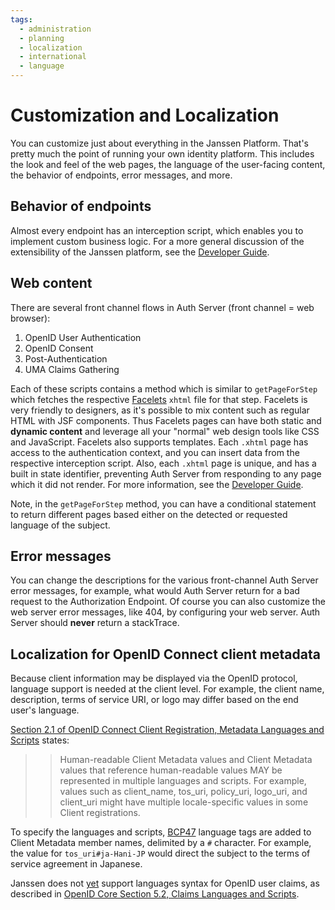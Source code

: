 ```yaml
---
tags:
  - administration
  - planning
  - localization
  - international
  - language
---
```


# Customization and Localization

You can customize just about everything in the Janssen Platform.  That's
pretty much the point of running your own identity platform. This includes
the look and feel of the web pages, the language of the user-facing
content, the behavior of endpoints, error messages, and more.

## Behavior of endpoints

Almost every endpoint has an interception script, which enables you to implement
custom business logic. For a more general discussion of the extensibility of the
Janssen platform, see the [Developer Guide](../developer/README.md).

## Web content

There are several front channel flows in Auth Server (front channel = web
browser):

1. OpenID User Authentication
1. OpenID Consent
1. Post-Authentication
1. UMA Claims Gathering

Each of these scripts contains a method which is similar to `getPageForStep`
which fetches the respective [Facelets](https://en.wikipedia.org/wiki/Facelets)
`xhtml` file for that step. Facelets is very friendly to designers, as
it's possible to mix content such as regular HTML with JSF components.
Thus Facelets pages can have both static and **dynamic content** and leverage
all your "normal" web design tools like CSS and JavaScript. Facelets also
supports templates. Each `.xhtml` page has access to the authentication context,
and you can insert data from the respective interception script. Also, each
`.xhtml` page is unique, and has a built in state identifier, preventing Auth
Server from responding to any page which it did not render. For more information,
see the [Developer Guide](../developer/README.md).

Note, in the `getPageForStep` method, you can have a conditional statement
to return different pages based either on the detected or requested language
of the subject.

## Error messages

You can change the descriptions for the various front-channel Auth Server
error messages, for example, what would Auth Server return for a bad
request to the Authorization Endpoint. Of course you can also customize the web
server error messages, like 404, by configuring your web server.  Auth Server
should **never** return a stackTrace.

## Localization for OpenID Connect client metadata

Because client information may be displayed via the OpenID protocol, language
support is needed at the client level. For example, the client name,
description, terms of service URI, or logo may differ based on the end user's
language.

[Section 2.1 of OpenID Connect Client Registration, Metadata Languages and Scripts](https://openid.net/specs/openid-connect-registration-1_0.html#LanguagesAndScripts) states:

>> Human-readable Client Metadata values and Client Metadata values that
>> reference human-readable values MAY be represented in multiple languages and
>> scripts. For example, values such as client_name, tos_uri, policy_uri,
>> logo_uri, and client_uri might have multiple locale-specific values in some
>> Client registrations.

To specify the languages and scripts, [BCP47](https://www.rfc-editor.org/rfc/rfc5646)
language tags are added to Client Metadata member names, delimited by a
`#` character. For example, the value for `tos_uri#ja-Hani-JP` would direct the
subject to the terms of service agreement in Japanese.

Janssen does not [yet](https://github.com/JanssenProject/jans/issues/2776)
support languages syntax for OpenID user claims, as
described in [OpenID Core Section 5.2, Claims Languages and Scripts](https://openid.net/specs/openid-connect-core-1_0.html#ClaimsLanguagesAndScripts).
